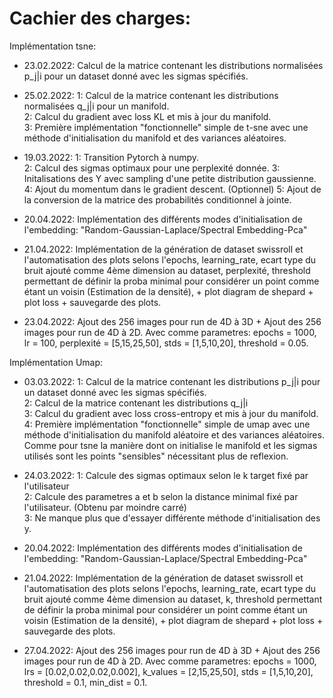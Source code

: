 # Cachier des charges: 
  Implémentation tsne: 
  
  - 23.02.2022: Calcul de la matrice contenant les distributions normalisées p_j|i pour un dataset donné avec les sigmas spécifiés.  
  - 25.02.2022: 1: Calcul de la matrice contenant les distributions normalisées q_j|i pour un manifold.    
                2: Calcul du gradient avec loss KL et mis à jour du manifold.  
                3: Première implémentation "fonctionnelle" simple de t-sne avec une méthode d'initialisation du manifold et des variances aléatoires.  
  - 19.03.2022: 1: Transition Pytorch à numpy.  
                2: Calcul des sigmas optimaux pour une perplexité donnée.
                3: Initalisations des Y avec sampling d'une petite distribution gaussienne.  
                4: Ajout du momentum dans le gradient descent. (Optionnel)
                5: Ajout de la conversion de la matrice des probabilités conditionnel à jointe.  
                
  - 20.04.2022: Implémentation des différents modes d'initialisation de l'embedding: "Random-Gaussian-Laplace/Spectral Embedding-Pca"
  - 21.04.2022: Implémentation de la génération de dataset swissroll et l'automatisation des plots selons l'epochs, learning_rate, ecart type du bruit ajouté comme 4ème dimension au dataset, perplexité, threshold permettant de définir la proba minimal pour considérer un point comme étant un voisin (Estimation de la densité), + plot diagram de shepard + plot loss + sauvegarde des plots.
  - 23.04.2022: Ajout des 256 images pour run de 4D à 3D + Ajout des 256 images pour run de 4D à 2D. Avec comme parametres: epochs = 1000, lr = 100, perplexité = [5,15,25,50], stds = [1,5,10,20], threshold = 0.05.
  
   
               
    
  
    
  
  Implémentation Umap:
  
  - 03.03.2022:  1: Calcul de la matrice contenant les distributions p_j|i pour un dataset donné avec les sigmas spécifiés.   
               2: Calcul de la matrice contenant les distributions q_j|i   
               3: Calcul du gradient avec loss cross-entropy et mis à jour du manifold.   
               4: Première implémentation "fonctionnelle" simple de umap avec une méthode d'initialisation du manifold aléatoire et des variances aléatoires. Comme pour tsne la                      manière dont on initialise le manifold et les sigmas utilisés sont les points "sensibles" nécessitant plus de reflexion.  
  
  - 24.03.2022:  1: Calcule des sigmas optimaux selon le k target fixé par l'utilisateur  
                 2: Calcule des parametres a et b selon la distance minimal fixé par l'utilisateur. (Obtenu par moindre carré)  
                 3: Ne manque plus que d'essayer différente méthode d'initialisation des y.  
  - 20.04.2022: Implémentation des différents modes d'initialisation de l'embedding: "Random-Gaussian-Laplace/Spectral Embedding-Pca"
  - 21.04.2022: Implémentation de la génération de dataset swissroll et l'automatisation des plots selons l'epochs, learning_rate, ecart type du bruit ajouté comme 4ème dimension au dataset, k, threshold permettant de définir la proba minimal pour considérer un point comme étant un voisin (Estimation de la densité), + plot diagram de shepard + plot loss + sauvegarde des plots.
  - 27.04.2022: Ajout des 256 images pour run de 4D à 3D + Ajout des 256 images pour run de 4D à 2D. Avec comme parametres: epochs = 1000, lrs = [0.02,0.02,0.02,0.002], k_values = [2,15,25,50], stds = [1,5,10,20], threshold = 0.1, min_dist = 0.1.
               
    
                      
